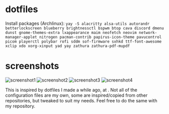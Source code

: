 # dotfiles

Install packages (Archlinux): `yay -S alacritty alsa-utils autorandr betterlockscreen blueberry brightnessctl bspwm btop cava discord dmenu dunst gnome-themes-extra lxappearance maim neofetch neovim network-manager-applet nitrogen pacman-contrib papirus-icon-theme pavucontrol picom playerctl polybar rofi sddm sof-firmware sxhkd ttf-font-awesome xclip xdo xorg-xinput yad yay zathura zathura-pdf-mupdf`
# screenshots
![screenshot1](https://raw.githubusercontent.com/arthurhawron/dotfiles/main/Pictures/Screenshots/SS1.png)
![screenshot2](https://raw.githubusercontent.com/arthurhawron/dotfiles/main/Pictures/Screenshots/SS2.png)
![screenshot3](https://raw.githubusercontent.com/arthurhawron/dotfiles/main/Pictures/Screenshots/SS3.png)
![screenshot4](https://raw.githubusercontent.com/arthurhawron/dotfiles/main/Pictures/Screenshots/SS4.png)

This is inspired by dotfiles I made a while ago, at  [](https://gitlab.com/arthurhawron/dotfiles). Not all of the configuration files are my own, some are inspired/copied from other repositories, but tweaked to suit my needs. Feel free to do the same with my repository.



